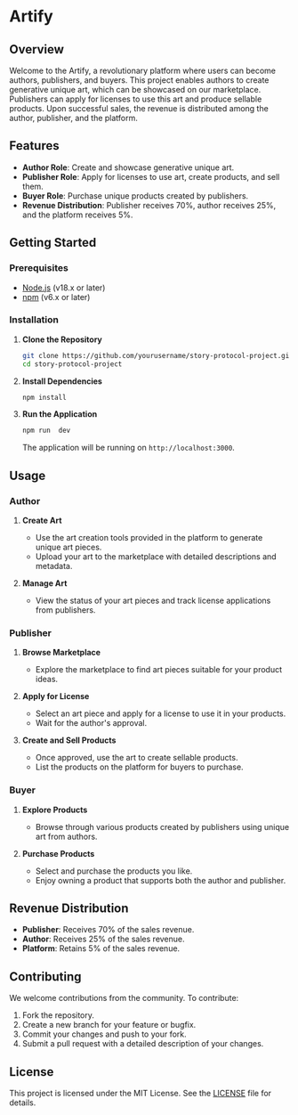 # Artify

## Overview

Welcome to the Artify, a revolutionary platform where users can become authors, publishers, and buyers. This project enables authors to create generative unique art, which can be showcased on our marketplace. Publishers can apply for licenses to use this art and produce sellable products. Upon successful sales, the revenue is distributed among the author, publisher, and the platform.

## Features

- **Author Role**: Create and showcase generative unique art.
- **Publisher Role**: Apply for licenses to use art, create products, and sell them.
- **Buyer Role**: Purchase unique products created by publishers.
- **Revenue Distribution**: Publisher receives 70%, author receives 25%, and the platform receives 5%.

## Getting Started

### Prerequisites

- [Node.js](https://nodejs.org/) (v18.x or later)
- [npm](https://www.npmjs.com/) (v6.x or later)

### Installation

1. **Clone the Repository**
   ```bash
   git clone https://github.com/yourusername/story-protocol-project.git
   cd story-protocol-project
   ```

2. **Install Dependencies**
   ```bash
   npm install
   ```

3. **Run the Application**
   ```bash
   npm run  dev
   ```

   The application will be running on `http://localhost:3000`.

## Usage

### Author

1. **Create Art**
   - Use the art creation tools provided in the platform to generate unique art pieces.
   - Upload your art to the marketplace with detailed descriptions and metadata.

2. **Manage Art**
   - View the status of your art pieces and track license applications from publishers.

### Publisher

1. **Browse Marketplace**
   - Explore the marketplace to find art pieces suitable for your product ideas.

2. **Apply for License**
   - Select an art piece and apply for a license to use it in your products.
   - Wait for the author's approval.

3. **Create and Sell Products**
   - Once approved, use the art to create sellable products.
   - List the products on the platform for buyers to purchase.

### Buyer

1. **Explore Products**
   - Browse through various products created by publishers using unique art from authors.

2. **Purchase Products**
   - Select and purchase the products you like.
   - Enjoy owning a product that supports both the author and publisher.

## Revenue Distribution

- **Publisher**: Receives 70% of the sales revenue.
- **Author**: Receives 25% of the sales revenue.
- **Platform**: Retains 5% of the sales revenue.

## Contributing

We welcome contributions from the community. To contribute:

1. Fork the repository.
2. Create a new branch for your feature or bugfix.
3. Commit your changes and push to your fork.
4. Submit a pull request with a detailed description of your changes.

## License

This project is licensed under the MIT License. See the [LICENSE](LICENSE) file for details.
